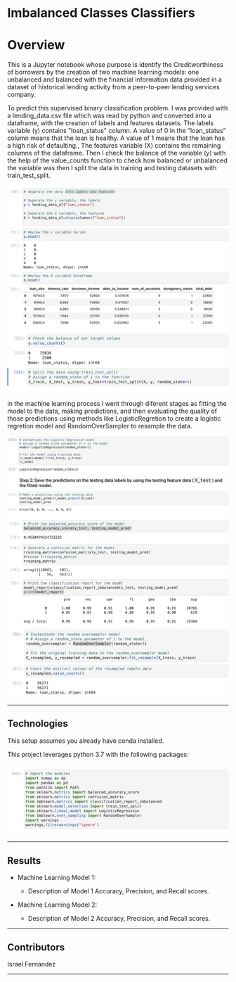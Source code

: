 # Imbalanced Classes Classifiers
# Overview

This is a Jupyter notebook whose purpose is identify the Creditworthiness of borrowers by the creation of two machine learning models: one unbalanced and balanced with the financial information data provided in a dataset of historical lending activity from a peer-to-peer lending services company.

To predict this supervised binary classification problem. I was provided with a lending_data.csv file which was read by python and converted into a dataframe, with the creation of labels and features datasets. The labels variable (y) contains  "loan_status" column. A value of 0 in the “loan_status” column means that the loan is healthy. A value of 1 means that the loan has a high risk of defaulting., The features variable (X) contains the remaining columns of the dataframe. Then I check the balance of the variable (y) with the help of the value_counts function to check how balanced or unbalanced the variable was then I split the data in training and testing datasets with train_test_split. 

![Imbalannced Classes Classifiers prompts](images/labels_and_features.png)
![Imbalannced Classes Classifiers prompts](images/Balance_and_splitting.png)

in the machine learning process I went through diferent stages as  fitting the model to the data, making predictions, and then evaluating the quality of those predictions using methods like LogisticRegretion to create a logistic regretion model and RandomOverSampler to resample the data. 

![Imbalannced Classes Classifiers prompts](images/fit_predict.png)
![Imbalannced Classes Classifiers prompts](images/evaluation.png)
![Imbalannced Classes Classifiers prompts](images/resampling.png)

---

## Technologies

This setup assumes you already have conda installed.

This project leverages python 3.7 with the following packages:

![Imbalannced Classes Classifiers prompts](images/import_modules.png)


---

## Results

* Machine Learning Model 1:
  * Description of Model 1 Accuracy, Precision, and Recall scores.



* Machine Learning Model 2:
  * Description of Model 2 Accuracy, Precision, and Recall scores.

---
## Contributors

Israel Fernandez

---
